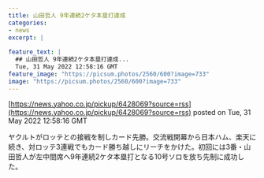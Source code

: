 ```yaml
---
title: 山田哲人 9年連続2ケタ本塁打達成
categories:
- news
excerpt: |
  
feature_text: |
  ## 山田哲人 9年連続2ケタ本塁打達成...
  Tue, 31 May 2022 12:58:16 GMT
feature_image: "https://picsum.photos/2560/600?image=733"
image: "https://picsum.photos/2560/600?image=733"
---
```


[https://news.yahoo.co.jp/pickup/6428069?source=rss](https://news.yahoo.co.jp/pickup/6428069?source=rss)
posted on Tue, 31 May 2022 12:58:16 GMT

<!--more-->

ヤクルトがロッテとの接戦を制しカード先勝。交流戦開幕から日本ハム、楽天に続き、対ロッテ3連戦でもカード勝ち越しにリーチをかけた。初回には3番・山田哲人が左中間席へ9年連続2ケタ本塁打となる10号ソロを放ち先制に成功した。
